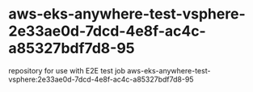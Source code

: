 # aws-eks-anywhere-test-vsphere-2e33ae0d-7dcd-4e8f-ac4c-a85327bdf7d8-95
repository for use with E2E test job aws-eks-anywhere-test-vsphere:2e33ae0d-7dcd-4e8f-ac4c-a85327bdf7d8-95
